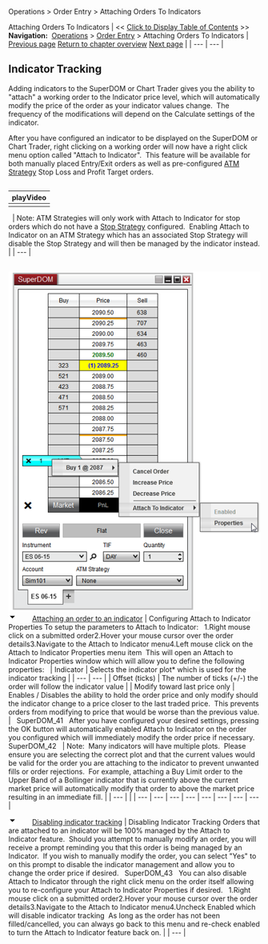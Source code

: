 ﻿
Operations \> Order Entry \> Attaching Orders To Indicators

Attaching Orders To Indicators
| \<\< [Click to Display Table of Contents](attachingorderstoindicators.md) \>\> **Navigation:**     [Operations](operations-1.md) \> [Order Entry](order_entry-1.md) \> Attaching Orders To Indicators | [Previous page](order_entry-1.md) [Return to chapter overview](order_entry-1.md) [Next page](simulated_stop_orders-1.md) |
| --- | --- |
## Indicator Tracking
Adding indicators to the SuperDOM or Chart Trader gives you the ability to "attach" a working order to the Indicator price level, which will automatically modify the price of the order as your indicator values change.  The frequency of the modifications will depend on the Calculate settings of the indicator.
   

After you have configured an indicator to be displayed on the SuperDOM or Chart Trader, right clicking on a working order will now have a right click menu option called "Attach to Indicator".  This feature will be available for both manually placed Entry/Exit orders as well as pre\-configured [ATM Strategy](atm_strategy-1.md) Stop Loss and Profit Target orders.
## 
| playVideo |
| --- |
|  |

 
| Note: ATM Strategies will only work with Attach to Indicator for stop orders which do not have a [Stop Strategy](stop_strategy-1.md) configured.  Enabling Attach to Indicator on an ATM Strategy which has an associated Stop Strategy will disable the Stop Strategy and will then be managed by the indicator instead. |
| --- |

 
![SuperDOM_40](superdom_40.png)
![tog_minus](tog_minus-1.gif)        [Attaching an order to an indicator](javascript:HMToggle('toggle','AttachingAnOrderToAnIndicator','AttachingAnOrderToAnIndicator_ICON'))
| Configuring Attach to Indicator Properties To setup the parameters to Attach to Indicator:   1\.Right mouse click on a submitted order2\.Hover your mouse cursor over the order details3\.Navigate to the Attach to Indicator menu4\.Left mouse click on the Attach to Indicator Properties menu item  This will open an Attach to Indicator Properties window which will allow you to define the following properties:     | Indicator | Selects the indicator plot\* which is used for the indicator tracking | | --- | --- | | Offset (ticks) | The number of ticks (\+/\-) the order will follow the indicator value | | Modify toward last price only | Enables / Disables the ability to hold the order price and only modify should the indicator change to a price closer to the last traded price.  This prevents orders from modifying to price that would be worse than the previous value. |      SuperDOM_41   After you have configured your desired settings, pressing the OK button will automatically enabled Attach to Indicator on the order you configured which will immediately modify the order price if necessary.   SuperDOM_42     | Note:  Many indicators will have multiple plots.  Please ensure you are selecting the correct plot and that the current values would be valid for the order you are attaching to the indicator to prevent unwanted fills or order rejections.  For example, attaching a Buy Limit order to the Upper Band of a Bollinger indicator that is currently above the current market price will automatically modify that order to above the market price resulting in an immediate fill. | | --- | |
| --- | --- | --- | --- | --- | --- | --- | --- |

![tog_minus](tog_minus-1.gif)        [Disabling indicator tracking](javascript:HMToggle('toggle','DisablingIndicatorTracking','DisablingIndicatorTracking_ICON'))
| Disabling Indicator Tracking Orders that are attached to an indicator will be 100% managed by the Attach to Indicator feature.  Should you attempt to manually modify an order, you will receive a prompt reminding you that this order is being managed by an Indicator.  If you wish to manually modify the order, you can select "Yes" to on this prompt to disable the indicator management and allow you to change the order price if desired.   SuperDOM_43   You can also disable Attach to Indicator through the right click menu on the order itself allowing you to re\-configure your Attach to Indicator Properties if desired.   1\.Right mouse click on a submitted order2\.Hover your mouse cursor over the order details3\.Navigate to the Attach to Indicator menu4\.Uncheck Enabled which will disable indicator tracking  As long as the order has not been filled/cancelled, you can always go back to this menu and re\-check enabled to turn the Attach to Indicator  feature back on. |
| --- |
